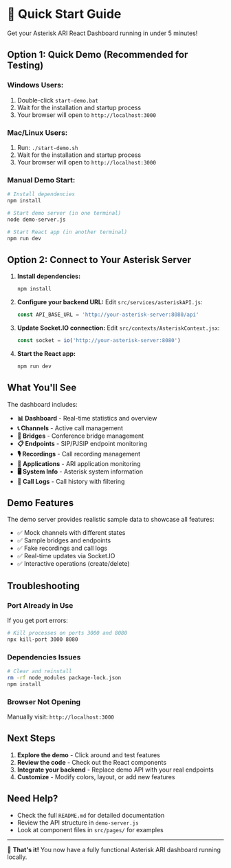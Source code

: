# 🚀 Quick Start Guide

Get your Asterisk ARI React Dashboard running in under 5 minutes!

## Option 1: Quick Demo (Recommended for Testing)

### Windows Users:
1. Double-click `start-demo.bat`
2. Wait for the installation and startup process
3. Your browser will open to `http://localhost:3000`

### Mac/Linux Users:
1. Run: `./start-demo.sh`
2. Wait for the installation and startup process  
3. Your browser will open to `http://localhost:3000`

### Manual Demo Start:
```bash
# Install dependencies
npm install

# Start demo server (in one terminal)
node demo-server.js

# Start React app (in another terminal)
npm run dev
```

## Option 2: Connect to Your Asterisk Server

1. **Install dependencies:**
   ```bash
   npm install
   ```

2. **Configure your backend URL:**
   Edit `src/services/asteriskAPI.js`:
   ```javascript
   const API_BASE_URL = 'http://your-asterisk-server:8080/api'
   ```

3. **Update Socket.IO connection:**
   Edit `src/contexts/AsteriskContext.jsx`:
   ```javascript
   const socket = io('http://your-asterisk-server:8080')
   ```

4. **Start the React app:**
   ```bash
   npm run dev
   ```

## What You'll See

The dashboard includes:

- **📊 Dashboard** - Real-time statistics and overview
- **📞 Channels** - Active call management
- **🌉 Bridges** - Conference bridge management  
- **📋 Endpoints** - SIP/PJSIP endpoint monitoring
- **🎙️ Recordings** - Call recording management
- **📱 Applications** - ARI application monitoring
- **🖥️ System Info** - Asterisk system information
- **📜 Call Logs** - Call history with filtering

## Demo Features

The demo server provides realistic sample data to showcase all features:

- ✅ Mock channels with different states
- ✅ Sample bridges and endpoints
- ✅ Fake recordings and call logs
- ✅ Real-time updates via Socket.IO
- ✅ Interactive operations (create/delete)

## Troubleshooting

### Port Already in Use
If you get port errors:
```bash
# Kill processes on ports 3000 and 8080
npx kill-port 3000 8080
```

### Dependencies Issues
```bash
# Clear and reinstall
rm -rf node_modules package-lock.json
npm install
```

### Browser Not Opening
Manually visit: `http://localhost:3000`

## Next Steps

1. **Explore the demo** - Click around and test features
2. **Review the code** - Check out the React components  
3. **Integrate your backend** - Replace demo API with your real endpoints
4. **Customize** - Modify colors, layout, or add new features

## Need Help?

- Check the full `README.md` for detailed documentation
- Review the API structure in `demo-server.js`
- Look at component files in `src/pages/` for examples

---

🎉 **That's it!** You now have a fully functional Asterisk ARI dashboard running locally.